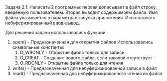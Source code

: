 Задача 2.1: Написать 2 программы: первая дописывает в файл строку, введённую пользователем. Вторая выводит содержимоем файла. 
Имя файла указывается в параметрах запуска приложения. Использовать небуферизированный ввод-вывод.

Для решения задачи использовались функции:

1. open() -	Предназначенная для открытия файлов
	Использовались символьные константы:
	1) O_WRONLY - Открытие файла только для записи
	2) O_CREAT - Создание нового файла, если таковой отсутствует
	3) O_RDONLY - Открытие файла только для чтения
2. write() -	Предназначенная для небуферизированной записи в файл
3. read() -	Предназначенная для небуферизированного чтения из файла
